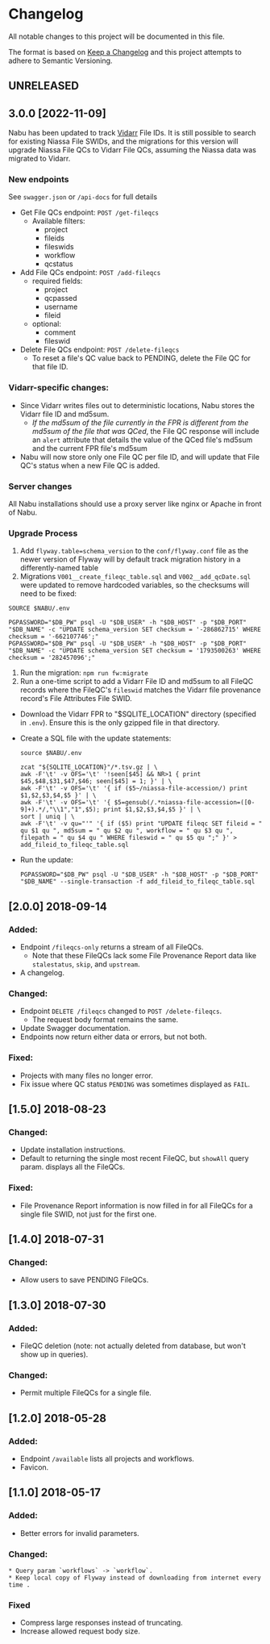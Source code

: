 # Changelog
All notable changes to this project will be documented in this file.

The format is based on [Keep a Changelog](https://keepachangelog.com/en/1.0.0)
and this project attempts to adhere to Semantic Versioning.

## UNRELEASED

## 3.0.0 [2022-11-09]

Nabu has been updated to track [Vidarr](https://github.com/oicr-gsi/vidarr) File IDs. It is still possible to search for existing Niassa File SWIDs, and the migrations for this version will upgrade Niassa File QCs to Vidarr File QCs, assuming the Niassa data was migrated to Vidarr. 


### New endpoints

See `swagger.json` or `/api-docs` for full details
* Get File QCs endpoint: `POST /get-fileqcs`
  * Available filters: 
    * project
    * fileids
    * fileswids
    * workflow
    * qcstatus
* Add File QCs endpoint: `POST /add-fileqcs`
  * required fields:
    * project
    * qcpassed
    * username
    * fileid
  * optional:
    * comment
    * fileswid
* Delete File QCs endpoint: `POST /delete-fileqcs`
  * To reset a file's QC value back to PENDING, delete the File QC for that file ID.
  
### Vidarr-specific changes:

* Since Vidarr writes files out to deterministic locations, Nabu stores the Vidarr file ID and md5sum. 
  * _If the md5sum of the file currently in the FPR is different from the md5sum of the file that was QCed_, the File QC response will include an `alert` attribute that details the value of the QCed file's md5sum and the current FPR file's md5sum
* Nabu will now store only one File QC per file ID, and will update that File QC's status when a new File QC is added.

### Server changes

All Nabu installations should use a proxy server like nginx or Apache in front of Nabu.


### Upgrade Process
1. Add `flyway.table=schema_version` to the `conf/flyway.conf` file as the newer version of Flyway will by default track migration history in a differently-named table
1. Migrations `V001__create_fileqc_table.sql` and `V002__add_qcDate.sql` were updated to remove hardcoded variables, so the checksums will need to be fixed:

  ```
  SOURCE $NABU/.env

  PGPASSWORD="$DB_PW" psql -U "$DB_USER" -h "$DB_HOST" -p "$DB_PORT" "$DB_NAME" -c "UPDATE schema_version SET checksum = '-286862715' WHERE checksum = '-662107746';"
  PGPASSWORD="$DB_PW" psql -U "$DB_USER" -h "$DB_HOST" -p "$DB_PORT" "$DB_NAME" -c "UPDATE schema_version SET checksum = '1793500263' WHERE checksum = '282457096';"
  ```

1. Run the migration: `npm run fw:migrate`
1. Run a one-time script to add a Vidarr File ID and md5sum to all FileQC records where the FileQC's `fileswid` matches the Vidarr file provenance record's File Attributes File SWID.
  * Download the Vidarr FPR to "$SQLITE_LOCATION" directory (specified in `.env`). Ensure this is the only gzipped file in that directory.
  * Create a SQL file with the update statements:
    
    ```
    source $NABU/.env

    zcat "${SQLITE_LOCATION}"/*.tsv.gz | \
    awk -F'\t' -v OFS='\t' '!seen[$45] && NR>1 { print $45,$48,$31,$47,$46; seen[$45] = 1; }' | \
    awk -F'\t' -v OFS='\t' '{ if ($5~/niassa-file-accession/) print $1,$2,$3,$4,$5 }' | \
    awk -F'\t' -v OFS='\t' '{ $5=gensub(/.*niassa-file-accession=([0-9]+).*/,"\\1","1",$5); print $1,$2,$3,$4,$5 }' | \
    sort | uniq | \
    awk -F'\t' -v qu="'" '{ if ($5) print "UPDATE fileqc SET fileid = " qu $1 qu ", md5sum = " qu $2 qu ", workflow = " qu $3 qu ", filepath = " qu $4 qu " WHERE fileswid = " qu $5 qu ";" }' > add_fileid_to_fileqc_table.sql
    ```

  * Run the update:

    ```
    PGPASSWORD="$DB_PW" psql -U "$DB_USER" -h "$DB_HOST" -p "$DB_PORT" "$DB_NAME" --single-transaction -f add_fileid_to_fileqc_table.sql
    ```

## [2.0.0]  2018-09-14

### Added:
  * Endpoint `/fileqcs-only` returns a stream of all FileQCs.
    * Note that these FileQCs lack some File Provenance Report data like
      `stalestatus`, `skip`, and `upstream`.
  * A changelog.

### Changed:
  * Endpoint `DELETE /fileqcs` changed to `POST /delete-fileqcs`.
    * The request body format remains the same.
  * Update Swagger documentation.
  * Endpoints now return either data or errors, but not both.

### Fixed:
  * Projects with many files no longer error.
  * Fix issue where QC status `PENDING` was sometimes displayed as `FAIL`.

## [1.5.0]  2018-08-23

### Changed:
  * Update installation instructions.
  * Default to returning the single most recent FileQC, but `showAll` query param.
    displays all the FileQCs.

### Fixed:
  * File Provenance Report information is now filled in for all FileQCs for a
    single file SWID, not just for the first one.

## [1.4.0]  2018-07-31

### Changed:
  * Allow users to save PENDING FileQCs.

## [1.3.0]  2018-07-30

### Added:
  * FileQC deletion (note: not actually deleted from database, but won't show up in
    queries).

### Changed:
  * Permit multiple FileQCs for a single file.

## [1.2.0]  2018-05-28

### Added:
  * Endpoint `/available` lists all projects and workflows.
  * Favicon.

## [1.1.0]  2018-05-17

### Added:
  * Better errors for invalid parameters.

### Changed:
	* Query param `workflows` -> `workflow`.
	* Keep local copy of Flyway instead of downloading from internet every time .

### Fixed
  * Compress large responses instead of truncating.
  * Increase allowed request body size.
